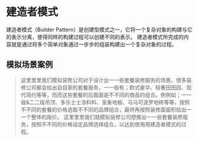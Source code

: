 # 建造者模式
建造者模式（Builder Pattern）是创建型模式之一，它将一个复杂对象的构建与它的表示分离，使得同样的构建过程可以创建不同的表示。
建造者模式所完成的内容就是通过将多个简单对象通过一步步的组装构建出⼀个复杂对象的过程。

## 模拟场景案例
> 这⾥里里我们模拟装修公司对于设计出⼀一些套餐装修服务的场景。很多装修公司都会给出⾃自家的套餐服务，⼀一般有；欧式豪华、轻奢⽥田园、现代简约等等，⽽而这些套餐的后⾯面是不不同的商品的组合。例例如；⼀一级&⼆二级吊顶、多乐⼠士涂料料、圣象地板、⻢马可波罗地砖等等，按照不不同的套餐的价格选取不不同的品牌组合，最终再按照装修⾯面积给出⼀一个整体的报价。
这⾥里里我们就模拟装修公司想推出⼀一些套餐装修服务，按照不不同的价格设定品牌选择组合，以达到使⽤用建造者模式的过程。
> 
> 
> 

